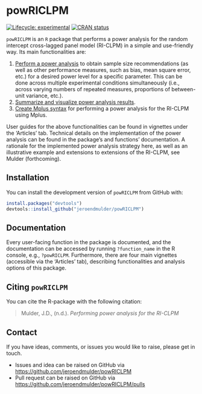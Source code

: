 
<!-- README.md is generated from README.Rmd. Please edit that file -->

# powRICLPM

<!-- badges: start -->

[![Lifecycle:
experimental](https://img.shields.io/badge/lifecycle-experimental-orange.svg)](https://lifecycle.r-lib.org/articles/stages.html#experimental)
[![CRAN
status](https://www.r-pkg.org/badges/version/powRICLPM)](https://CRAN.R-project.org/package=powRICLPM)
<!-- badges: end -->

`powRICLPM` is an `R` package that performs a power analysis for the
random intercept cross-lagged panel model (RI-CLPM) in a simple and
use-friendly way. Its main functionalities are:

1.  [Perform a power
    analysis](https://jeroendmulder.github.io/powRICLPM/articles/analysis.html)
    to obtain sample size recommendations (as well as other performance
    measures, such as bias, mean square error, etc.) for a desired power
    level for a specific parameter. This can be done across multiple
    experimental conditions simultaneously (i.e., across varying numbers
    of repeated measures, proportions of between-unit variance, etc.).
2.  [Summarize and visualize power analysis
    results](https://jeroendmulder.github.io/powRICLPM/reference/visualization.html).
3.  [Create Mplus
    syntax](https://jeroendmulder.github.io/powRICLPM/articles/mplus.html)
    for performing a power analysis for the RI-CLPM using Mplus.

User guides for the above functionalities can be found in vignettes
under the ‘Articles’ tab. Technical details on the implementation of the
power analysis can be found in the package’s and functions’
documentation. A rationale for the implemented power analysis strategy
here, as well as an illustrative example and extensions to extensions of
the RI-CLPM, see Mulder (forthcoming).

## Installation

You can install the development version of `powRICLPM` from GitHub with:

``` r
install.packages("devtools")
devtools::install_github("jeroendmulder/powRICLPM")
```

## Documentation

Every user-facing function in the package is documented, and the
documentation can be accessed by running `?function_name` in the R
console, e.g., `?powRICLPM`. Furthermore, there are four main vignettes
(accessible via the ‘Articles’ tab), describing functionalities and
analysis options of this package.

## Citing `powRICLPM`

You can cite the R-package with the following citation:

> Mulder, J.D., (n.d.). *Performing power analysis for the RI-CLPM*

## Contact

If you have ideas, comments, or issues you would like to raise, please
get in touch.

-   Issues and idea can be raised on GitHub via
    <https://github.com/jeroendmulder/powRICLPM>
-   Pull request can be raised on GitHub via
    <https://github.com/jeroendmulder/powRICLPM/pulls>
